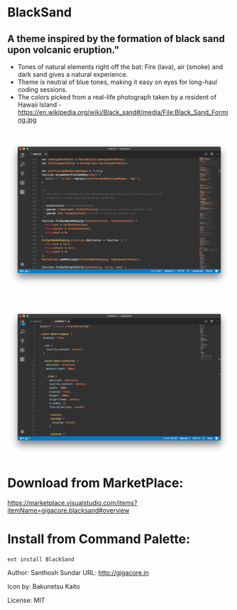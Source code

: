 # BlackSand
## A theme inspired by the formation of black sand upon volcanic eruption."

* Tones of natural elements right off the bat: Fire (lava), air (smoke) and dark sand gives a natural experience.
* Theme is neutral of blue tones, making it easy on eyes for long-haul coding sessions.
* The colors picked from a real-life photograph taken by a resident of Hawaii Island - https://en.wikipedia.org/wiki/Black_sand#/media/File:Black_Sand_Forming.jpg

# <img src='/assets/screenshot-1.png'>
# <img src='/assets/screenshot-2.png'>

# Download from MarketPlace:

https://marketplace.visualstudio.com/items?itemName=gigacore.blacksand#overview

# Install from Command Palette:

```ext install BlackSand```


Author: Santhosh Sundar
URL: http://gigacore.in

Icon by: Bakunetsu Kaito

License: MIT